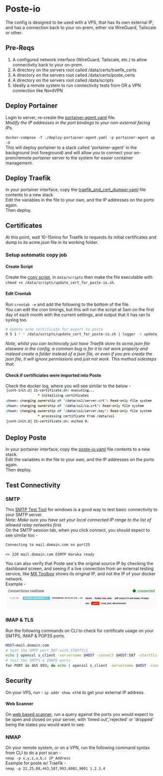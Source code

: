# Poste-io
The config is designed to be used with a VPS, that has its own external IP, and has a connection back to your on-prem, either via WireGuard, Tailscale or other.  
## Pre-Reqs
1. A configured network interface (WireGuard, Tailscale, etc.) to allow connectivity back to your on-prem.  
2. A directory on the servers root called /data/certs/traefik_certs  
3. A directory on the servers root called /data/certs/poste_certs
4. A directory on the servers root called /data/scripts  
5. Ideally a remote system to run connectivity tests from OR a VPN connection like NordVPN  

## Deploy Portainer
Login to server, re-create the [portainer-agent.yaml](./portainer-agent.yaml) file.  
_Modify the IP addresses in the port bindings to your non-external facing IPs._  

`docker-compose -f ./deploy-portainer-agent.yaml -p portainer-agent up -d`  
This will deploy portainer to a stack called 'portainer-agent' in the background (not foreground) and will allow you to connect your on-prem/remote portainer server to the system for easier container management.  

## Deploy Traefik
In your portainer interface, copy the [traefik_and_cert_dumper.yaml](./traefik_and_cert_dumper.yaml) file contents to a new stack.  
Edit the variables in the file to your own, and the IP addresses on the ports again.  
Then deploy.  

## Certificates
At this point, wait 10-15mins for Traefik to requests its initial certificates and dump to its acme.json file in its working folder.
### Setup automatic copy job
#### Create Script
Create the [copy script](./update_cert_for_poste-io.sh), in `data/scripts` then make the file executable with `chmod +x /data/scripts/update_cert_for_poste-io.sh`.  
#### Edit Crontab  
Run `crontab -e` and add the following to the bottom of the file.  
You can edit the cron timings, but this will run the script at 5am on the first day of each month with the current settings, and output that it has ran to syslog too.  
```sh
# Update acme certificate for export to poste
0 5 1 * * /data/scripts/update_cert_for_poste-io.sh | logger -t update_cert_for_posteio
```
_Note, whilst you can techincally just have Traefik store its acme.json file elseware in the config, a common bug is for it to not work properly and instead create a folder instead of a json file, or even if you pre-create the json file, it will ignore permissions and just not work. This method sidesteps that._  

#### Check if certificiates were imported into Poste
Check the docker log, where you will see similar to the below - 
![poste-docker-log-certs](./poste-docker-log-certs.png)  

## Deploy Poste
In your portainer interface, copy the [poste-io.yaml](./poste-io.yaml) file contents to a new stack.  
Edit the variables in the file to your own, and the IP addresses on the ports again.  
Then deploy.  

## Test Connectivity
### SMTP
This [SMTP Test Tool](https://github.com/georgjf/SMTPtool) for windows is a good way to test basic connectivity to your SMTP server.  
_Note: Make sure you have set your local connected IP range to the list of allowed relay networks first._  
On the SMTP session tab, when you click connect, you should expect to see similar too -   
```
Connecting to mail.domain.com on port25

<< 220 mail.domain.com ESMTP Haraka ready
```  
You can also verify that Poste see's the original source IP by checking the dashboard screen, and seeing if a live connection from an external testing service, like [MX Toolbox](https://mxtoolbox.com/diagnostic.aspx) shows its original IP, and not the IP of your docker network.  
Example -  
![poste-original-ip-example](./poste-original-ip-example.png)  

### IMAP & TLS
Run the following commands on CLI to check for certificate usage on your SMTPS, IMAP & POP3S ports.  

```sh
HOST=mail.domain.com
# test the SMTP port 587 with STARTTLS
echo | openssl s_client -servername $HOST -connect $HOST:587 -starttls smtp 2>/dev/null | openssl x509 -noout -issuer -subject -dates
# test the SMTPS & IMAPS ports
for PORT in 465 993; do echo | openssl s_client -servername $HOST -connect $HOST:$PORT 2>/dev/null | openssl x509 -noout -issuer -subject -dates; done
```  

## Security
On your VPS, run - `ip addr show eth0` to get your external IP address.  
#### Web Scanner
On [web based scanner](https://dnschecker.org/port-scanner.php), run a query against the ports you would expect to be open and closed on your server, with 'timed out','rejected' or 'dropped' being the states you would want to see.  

### NMAP
On your remote system, or on a VPN, run the following command syntax from CLI to do a port scan -   
`nmap -p x,y,z,a,b,c IP_Address`  
Example for poste w/ Traefik -  
`nmap -p 22,25,80,443,587,993,8081,9001 1.2.3.4`  

